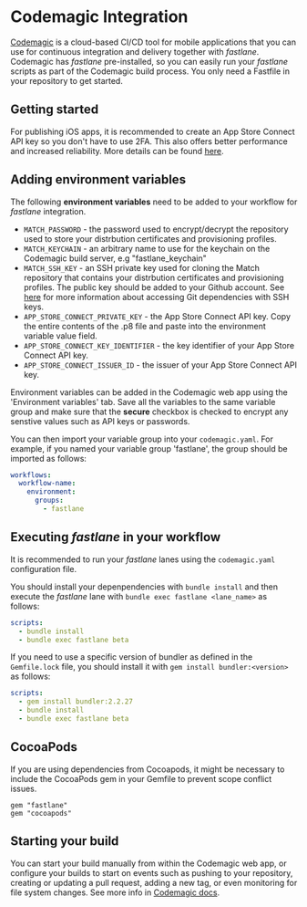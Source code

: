# Codemagic Integration

[Codemagic](https://codemagic.io/) is a cloud-based CI/CD tool for mobile applications that you can use for continuous integration and delivery together with *fastlane*. Codemagic has *fastlane* pre-installed, so you can easily run your *fastlane* scripts as part of the Codemagic build process. You only need a Fastfile in your repository to get started.

## Getting started

For publishing iOS apps, it is recommended to create an App Store Connect API key so you don't have to use 2FA. This also offers better performance and increased reliability. More details can be found [here](https://docs.fastlane.tools/app-store-connect-api/).

## Adding environment variables

The following **environment variables** need to be added to your workflow for *fastlane* integration. 

- `MATCH_PASSWORD` - the password used to encrypt/decrypt the repository used to store your distrbution certificates and provisioning profiles.
- `MATCH_KEYCHAIN` - an arbitrary name to use for the keychain on the Codemagic build server, e.g "fastlane_keychain"
- `MATCH_SSH_KEY` - an SSH private key used for cloning the Match repository that contains your distrbution certificates and provisioning profiles. The public key should be added to your Github account. See [here](https://docs.codemagic.io/configuration/access-private-git-submodules/) for more information about accessing Git dependencies with SSH keys.
- `APP_STORE_CONNECT_PRIVATE_KEY` - the App Store Connect API key. Copy the entire contents of the .p8 file and paste into the environment variable value field.
- `APP_STORE_CONNECT_KEY_IDENTIFIER` - the key identifier of your App Store Connect API key.
- `APP_STORE_CONNECT_ISSUER_ID` - the issuer of your App Store Connect API key.

Environment variables can be added in the Codemagic web app using the 'Environment variables' tab. Save all the variables to the same variable group and make sure that the **secure** checkbox is checked to encrypt any senstive values such as API keys or passwords.

You can then import your variable group into your `codemagic.yaml`. For example, if you named your variable group 'fastlane', the group should be imported as follows:

```yaml
workflows:
  workflow-name:
    environment:
      groups:
        - fastlane
```

## Executing *fastlane* in your workflow

It is recommended to run your *fastlane* lanes using the `codemagic.yaml` configuration file. 

You should install your depenpendencies with `bundle install` and then execute the *fastlane* lane with `bundle exec fastlane <lane_name>` as follows:

```yaml
scripts:
  - bundle install
  - bundle exec fastlane beta
```

If you need to use a specific version of bundler as defined in the `Gemfile.lock` file, you should install it with `gem install bundler:<version>` as follows:

```yaml
scripts:
  - gem install bundler:2.2.27
  - bundle install
  - bundle exec fastlane beta      
```

## CocoaPods

If you are using dependencies from Cocoapods, it might be necessary to include the CocoaPods gem in your Gemfile to prevent scope conflict issues. 

```
gem "fastlane"
gem "cocoapods"
```

## Starting your build

You can start your build manually from within the Codemagic web app, or configure your builds to start on events such as pushing to your repository, creating or updating a pull request, adding a new tag, or even monitoring for file system changes. See more info in [Codemagic docs](https://docs.codemagic.io/).
